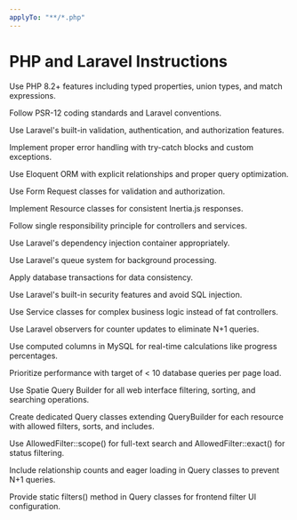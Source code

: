```yaml
---
applyTo: "**/*.php"
---
```


# PHP and Laravel Instructions

Use PHP 8.2+ features including typed properties, union types, and match expressions.

Follow PSR-12 coding standards and Laravel conventions.

Use Laravel's built-in validation, authentication, and authorization features.

Implement proper error handling with try-catch blocks and custom exceptions.

Use Eloquent ORM with explicit relationships and proper query optimization.

Use Form Request classes for validation and authorization.

Implement Resource classes for consistent Inertia.js responses.

Follow single responsibility principle for controllers and services.

Use Laravel's dependency injection container appropriately.

Use Laravel's queue system for background processing.

Apply database transactions for data consistency.

Use Laravel's built-in security features and avoid SQL injection.

Use Service classes for complex business logic instead of fat controllers.

Use Laravel observers for counter updates to eliminate N+1 queries.

Use computed columns in MySQL for real-time calculations like progress percentages.

Prioritize performance with target of < 10 database queries per page load.

Use Spatie Query Builder for all web interface filtering, sorting, and searching operations.

Create dedicated Query classes extending QueryBuilder for each resource with allowed filters, sorts, and includes.

Use AllowedFilter::scope() for full-text search and AllowedFilter::exact() for status filtering.

Include relationship counts and eager loading in Query classes to prevent N+1 queries.

Provide static filters() method in Query classes for frontend filter UI configuration.
